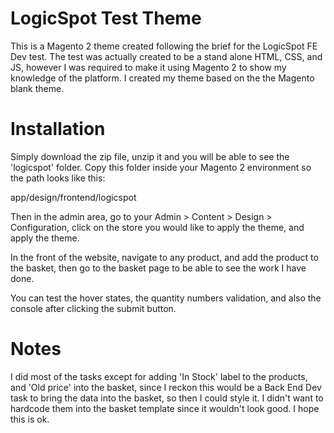 # LogicSpot Test Theme

This is a Magento 2 theme created following the brief for the LogicSpot FE Dev test. The test was actually created to be a stand alone HTML, CSS, and JS, however I was required to make it using Magento 2 to show my knowledge of the platform. I created my theme based on the the Magento blank theme.

# Installation

Simply download the zip file, unzip it and you will be able to see the 'logicspot' folder.
Copy this folder inside your Magento 2 environment so the path looks like this:

app/design/frontend/logicspot

Then in the admin area, go to your Admin > Content > Design > Configuration, click on the store you would like to apply the theme, and apply the theme.

In the front of the website, navigate to any product, and add the product to the basket, then go to the basket page to be able to see the work I have done.

You can test the hover states, the quantity numbers validation, and also the console after clicking the submit button.

# Notes

I did most of the tasks except for adding 'In Stock' label to the products, and 'Old price' into the basket, since I reckon this would be a Back End Dev task to bring the data into the basket, so then I could style it. I didn't want to hardcode them into the basket template since it wouldn't look good. I hope this is ok.